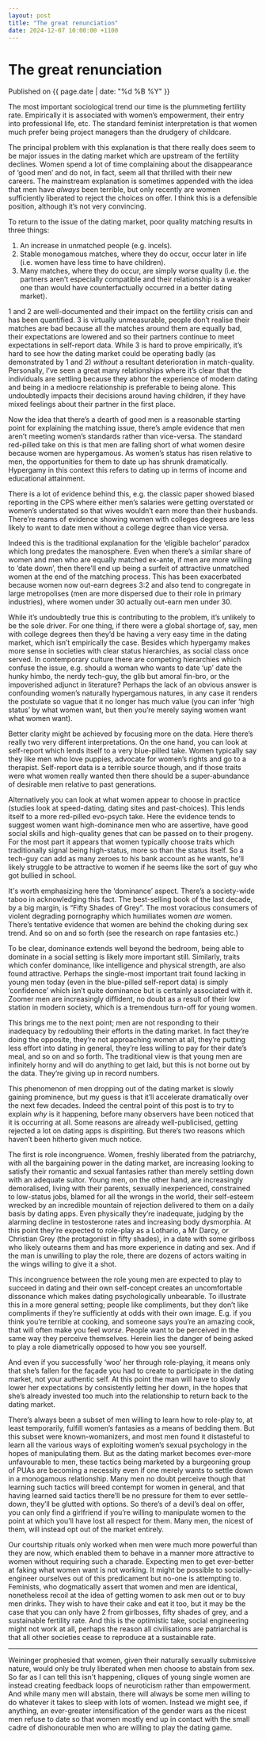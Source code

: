 ```yaml
---
layout: post
title: "The great renunciation"
date: 2024-12-07 10:00:00 +1100
---
```


# The great renunciation

<span class="publish-date"> Published on  {{ page.date | date: "%d %B %Y" }}

The most important sociological trend our time is the plummeting fertility rate. Empirically it is associated with women’s empowerment, their entry into professional life, etc. The standard feminist interpretation is that women much prefer being project managers than the drudgery of childcare.  

The principal problem with this explanation is that there really does seem to be major issues in the dating market which are upstream of the fertility declines. Women spend a lot of time complaining about the disappearance of ‘good men’ and do not, in fact, seem all that thrilled with their new careers. The mainstream explanation is sometimes appended with the idea that men have *always* been terrible, but only recently are women sufficiently liberated to reject the choices on offer. I think this is a defensible position, although it’s not very convincing.

To return to the issue of the dating market, poor quality matching results in three things:
1.	An increase in unmatched people (e.g. incels).
2.	Stable monogamous matches, where they do occur, occur later in life (i.e. women have less time to have children).
3.	Many matches, where they do occur, are simply worse quality (i.e. the partners aren’t especially compatible and their relationship is a weaker one than would have counterfactually occurred in a better dating market).

1 and 2 are well-documented and their impact on the fertility crisis can and has been quantified. 3 is virtually unmeasurable, people don’t realise their matches are bad because all the matches around them are equally bad, their expectations are lowered and so their partners continue to meet expectations in self-report data. 
While 3 is hard to prove empirically, it’s hard to see how the dating market could be operating badly (as demonstrated by 1 and 2) *without* a resultant deterioration in match-quality. Personally, I’ve seen a great many relationships where it’s clear that the individuals are settling because they abhor the experience of modern dating and being in a mediocre relationship is preferable to being alone. This undoubtedly impacts their decisions around having children, if they have mixed feelings about their partner in the first place.  

Now the idea that there’s a dearth of good men is a reasonable starting point for explaining the matching issue, there’s ample evidence that men aren’t meeting women’s standards rather than vice-versa. The standard red-pilled take on this is that men are falling short of what women desire because women are hypergamous. As women’s status has risen relative to men, the opportunities for them to date up has shrunk dramatically. Hypergamy in this context this refers to dating up in terms of income and educational attainment. 

There is a lot of evidence behind this, e.g. the classic paper showed biased reporting in the CPS where either men’s salaries were getting overstated or women’s understated so that wives wouldn’t earn more than their husbands. There’re reams of evidence showing women with colleges degrees are less likely to want to date men without a college degree than vice versa. 

Indeed this is the traditional explanation for the ‘eligible bachelor’ paradox which long predates the manosphere. Even when there’s a similar share of women and men who are equally matched ex-ante, if men are more willing to ‘date down’, then there’ll end up being a surfeit of attractive unmatched women at the end of the matching process. This has been exacerbated because women now out-earn degrees 3:2 and also tend to congregate in large metropolises (men are more dispersed due to their role in primary industries), where women under 30 actually out-earn men under 30.

While it’s undoubtedly true this is contributing to the problem, it’s unlikely to be the sole driver. For one thing, if there were a global shortage of, say, men with college degrees then they’d be having a very easy time in the dating market, which isn’t empirically the case. Besides which hypergamy makes more sense in societies with clear status hierarchies, as social class once served. In contemporary culture there are competing hierarchies which confuse the issue, e.g. should a woman who wants to date ‘up’ date the hunky himbo, the nerdy tech-guy, the glib but amoral fin-bro, or the impoverished adjunct in literature? Perhaps the lack of an obvious answer is confounding women’s naturally hypergamous natures, in any case it renders the postulate so vague that it no longer has much value (you can infer ‘high status’ by what women want, but then you’re merely saying women want what women want). 

Better clarity might be achieved by focusing more on the data. Here there’s really two very different interpretations. On the one hand, you can look at self-report which lends itself to a very blue-pilled take. Women typically say they like men who love puppies, advocate for women’s rights and go to a therapist. Self-report data is a terrible source though, and if those traits were what women really wanted then there should be a super-abundance of desirable men relative to past generations. 

Alternatively you can look at what women appear to choose in practice (studies look at speed-dating, dating sites and past-choices). This lends itself to a more red-pilled evo-psych take. Here the evidence tends to suggest women want high-dominance men who are assertive, have good social skills and high-quality genes that can be passed on to their progeny. For the most part it appears that women typically choose traits which traditionally signal being high-status, more so than the status itself. So a tech-guy can add as many zeroes to his bank account as he wants, he’ll likely struggle to be attractive to women if he seems like the sort of guy who got bullied in school.

It's worth emphasizing here the ‘dominance’ aspect. There’s a society-wide taboo in acknowledging this fact. The best-selling book of the last decade, by a big margin, is “Fifty Shades of Grey”. The most voracious consumers of violent degrading pornography which humiliates women *are* women. There’s tentative evidence that women are behind the choking during sex trend. And so on and so forth (see the research on rape fantasies etc.)

To be clear, dominance extends well beyond the bedroom, being able to dominate in a social setting is likely more important still. Similarly, traits which confer dominance, like intelligence and physical strength, are also found attractive. Perhaps the single-most important trait found lacking in young men today (even in the blue-pilled self-report data) is simply ‘confidence’ which isn’t quite dominance but is certainly associated with it. Zoomer men are increasingly diffident, no doubt as a result of their low station in modern society, which is a tremendous turn-off for young women. 

This brings me to the next point; men are not responding to their inadequacy by redoubling their efforts in the dating market. In fact they’re doing the opposite, they’re not approaching women at all, they’re putting less effort into dating in general, they’re less willing to pay for their date’s meal, and so on and so forth. The traditional view is that young men are infinitely horny and will do anything to get laid, but this is not borne out by the data. They’re giving up in record numbers. 

This phenomenon of men dropping out of the dating market is slowly gaining prominence, but my guess is that it’ll accelerate dramatically over the next few decades. Indeed the central point of this post is to try to explain *why* is it happening, before many observers have been noticed that it is occurring at all. Some reasons are already well-publicised, getting rejected a lot on dating apps is dispiriting. But there’s two reasons which haven’t been hitherto given much notice. 

The first is role incongruence. Women, freshly liberated from the patriarchy, with all the bargaining power in the dating market, are increasing looking to satisfy their romantic and sexual fantasies rather than merely settling down with an adequate suitor. Young men, on the other hand, are increasingly demoralised, living with their parents, sexually inexperienced, constrained to low-status jobs, blamed for all the wrongs in the world, their self-esteem wrecked by an incredible mountain of rejection delivered to them on a daily basis by dating apps. Even physically they’re inadequate, judging by the alarming decline in testosterone rates and increasing body dysmorphia. At this point they’re expected to role-play as a Lothario, a Mr Darcy, or Christian Grey (the protagonist in fifty shades), in a date with some girlboss who likely outearns them and has more experience in dating and sex. And if the man is unwilling to play the role, there are dozens of actors waiting in the wings willing to give it a shot. 

This incongruence between the role young men are expected to play to succeed in dating and their own self-concept creates an uncomfortable dissonance which makes dating psychologically unbearable. To illustrate this in a more general setting; people like compliments, but they don’t like compliments if they’re sufficiently at odds with their own image. E.g. if you think you’re terrible at cooking, and someone says you’re an amazing cook, that will often make you feel *worse*. People want to be perceived in the same way they perceive themselves. Herein lies the danger of being asked to play a role diametrically opposed to how you see yourself.

And even if you successfully ‘woo’ her through role-playing, it means only that she’s fallen for the façade you had to create to participate in the dating market, not your authentic self. At this point the man will have to slowly lower her expectations by consistently letting her down, in the hopes that she’s already invested too much into the relationship to return back to the dating market.

There’s always been a subset of men willing to learn how to role-play to, at least temporarily, fulfill women’s fantasies as a means of bedding them. But this subset were known-womanizers, and most men found it distasteful to learn all the various ways of exploiting women’s sexual psychology in the hopes of manipulating them. But as the dating market becomes ever-more unfavourable to men, these tactics being marketed by a burgeoning group of PUAs are becoming a necessity even if one merely wants to settle down in a monogamous relationship. Many men no doubt perceive though that learning such tactics will breed contempt for women in general, and that having learned said tactics there’ll be no pressure for them to ever settle-down, they’ll be glutted with options. So there’s of a devil’s deal on offer, you can only find a girlfriend if you’re willing to manipulate women to the point at which you’ll have lost all respect for them. Many men, the nicest of them, will instead opt out of the market entirely. 

Our courtship rituals only worked when men were much more powerful than they are now, which enabled them to behave in a manner more attractive to women without requiring such a charade. Expecting men to get ever-better at faking what women want is not working.  It might be possible to socially-engineer ourselves out of this predicament but no-one is attempting to. Feminists, who dogmatically assert that women and men are identical, nonetheless recoil at the idea of getting women to ask men out or to buy men drinks. They wish to have their cake and eat it too, but it may be the case that you can only have 2 from girlbosses, fifty shades of grey, and a sustainable fertility rate. And this is the optimistic take, social engineering might not work at all, perhaps the reason all civilisations are patriarchal is that all other societies cease to reproduce at a sustainable rate.  

*** 

Weininger prophesied that women, given their naturally sexually submissive nature, would only be truly liberated when men choose to abstain from sex. So far as I can tell this isn't happening, cliques of young single women are instead creating feedback loops of neuroticism rather than empowerment. And while many men will abstain, there will always be some men willing to do whatever it takes to sleep with lots of women. Instead we might see, if anything, an ever-greater intensification of the gender wars as the nicest men refuse to date so that women mostly end up in contact with the small cadre of dishonourable men who are willing to play the dating game.  

